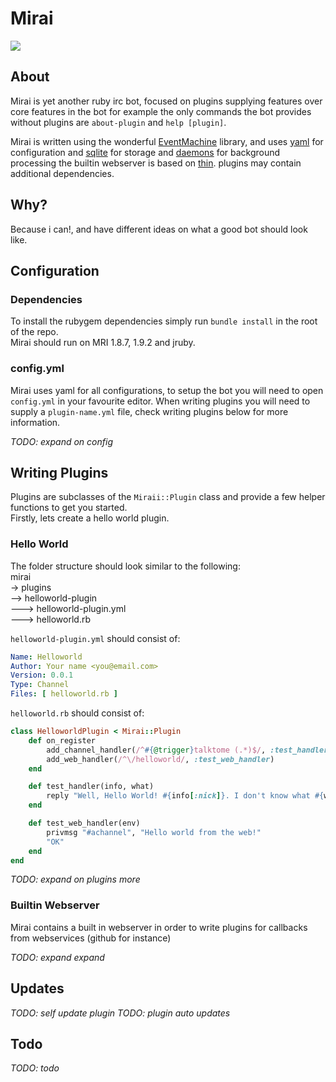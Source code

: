 Mirai  
================
![](http://i.imgur.com/vyS0s.png)  

## About
Mirai is yet another ruby irc bot, focused on plugins supplying features over core features in the bot for example the only commands the bot provides without plugins are `about-plugin` and `help [plugin]`.  

Mirai is written using the wonderful [EventMachine](http://rubyeventmachine.com/) library, and uses [yaml](http://yaml.org/start.html) for configuration and [sqlite](https://github.com/luislavena/sqlite3-ruby) for storage and [daemons](http://daemons.rubyforge.org/) for background processing the builtin webserver is based on [thin](http://code.macournoyer.com/thin/). plugins may contain additional dependencies. 

## Why?
Because i can!, and have different ideas on what a good bot should look like. 

## Configuration

### Dependencies
To install the rubygem dependencies simply run `bundle install` in the root of the repo.  
Mirai should run on MRI 1.8.7, 1.9.2 and jruby.

### config.yml
Mirai uses yaml for all configurations, to setup the bot you will need to open `config.yml` in your favourite editor.
When writing plugins you will need to supply a `plugin-name.yml` file, check writing plugins below for more information.

*TODO: expand on config*

## Writing Plugins
Plugins are subclasses of the `Miraii::Plugin` class and provide a few helper functions to get you started.  
Firstly, lets create a hello world plugin.

### Hello World
The folder structure should look similar to the following:  
mirai   
-> plugins    
--> helloworld-plugin  
---> helloworld-plugin.yml  
---> helloworld.rb  

`helloworld-plugin.yml` should consist of:  

~~~~~ yaml
Name: Helloworld
Author: Your name <you@email.com>
Version: 0.0.1
Type: Channel
Files: [ helloworld.rb ]
~~~~~

`helloworld.rb` should consist of:  

~~~~~ ruby
class HelloworldPlugin < Mirai::Plugin
	def on_register															# Called when the plugin is initialized
		add_channel_handler(/^#{@trigger}talktome (.*)$/, :test_handler) 			# ^talktome
		add_web_handler(/^\/helloworld/, :test_web_handler) 				# http://0.0.0.0:3000/helloworld
	end

	def test_handler(info, what)
		reply "Well, Hello World! #{info[:nick]}. I don't know what #{what} is!"
	end

	def test_web_handler(env)
		privmsg "#achannel", "Hello world from the web!"
		"OK" 																# return text "OK" to the webrequest
	end
end
~~~~~

*TODO: expand on plugins more*

### Builtin Webserver
Mirai contains a built in webserver in order to write plugins for callbacks from webservices (github for instance)

*TODO: expand expand*

## Updates

*TODO: self update plugin*
*TODO: plugin auto updates*

## Todo

*TODO: todo*